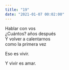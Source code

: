 ```yaml
---
title: "19"
date: "2021-01-07 00:02:00"
---
```


Hablar con vos\
¿Cuántos? años después\
Y volver a calentarnos\
como la primera vez

Eso es vivir.

Y vivir es amar.